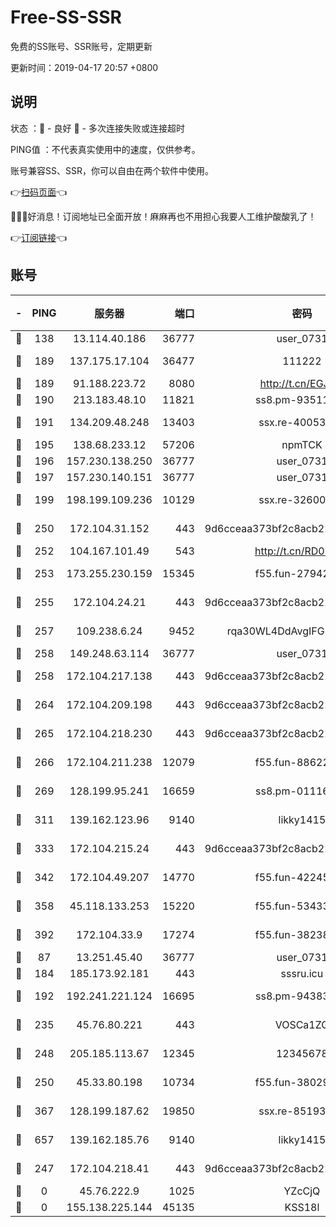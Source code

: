 # Free-SS-SSR

免费的SS账号、SSR账号，定期更新

更新时间：2019-04-17 20:57 +0800

## 说明

状态     ：🙂 - 良好 🙁 - 多次连接失败或连接超时

PING值   ：不代表真实使用中的速度，仅供参考。

账号兼容SS、SSR，你可以自由在两个软件中使用。

👉[扫码页面](https://liesauer.github.io/Free-SS-SSR/)👈

🎉🎉🎉好消息！订阅地址已全面开放！麻麻再也不用担心我要人工维护酸酸乳了！

👉[订阅链接](https://www.liesauer.net/yogurt/subscribe?ACCESS_TOKEN=DAYxR3mMaZAsaqUb)👈

## 账号

|-|PING|服务器|端口|密码|加密方式|区域|
|:----:|:----:|:-----:|-----:|:----:|:----:|:----:|
|🙂|138|13.114.40.186|36777|user_0731|chacha20|JP|
|🙂|189|137.175.17.104|36477|111222|aes-256-cfb|US|
|🙂|189|91.188.223.72|8080|http://t.cn/EGJIyrl|rc4-md5|RU|
|🙂|190|213.183.48.10|11821|ss8.pm-93511134|rc4-md5|RU|
|🙂|191|134.209.48.248|13403|ssx.re-40053227|aes-256-cfb|US|
|🙂|195|138.68.233.12|57206|npmTCK|rc4-md5|US|
|🙂|196|157.230.138.250|36777|user_0731|chacha20|US|
|🙂|197|157.230.140.151|36777|user_0731|chacha20|US|
|🙂|199|198.199.109.236|10129|ssx.re-32600039|aes-256-cfb|US|
|🙂|250|172.104.31.152|443|9d6cceaa373bf2c8acb22e60b6a58be6|aes-256-cfb|US|
|🙂|252|104.167.101.49|543|http://t.cn/RD0D7sx|rc4-md5|CA|
|🙂|253|173.255.230.159|15345|f55.fun-27942756|aes-256-cfb|US|
|🙂|255|172.104.24.21|443|9d6cceaa373bf2c8acb22e60b6a58be6|aes-256-cfb|US|
|🙂|257|109.238.6.24|9452|rqa30WL4DdAvgIFG6Fs3znzTa|aes-256-cfb|FR|
|🙂|258|149.248.63.114|36777|user_0731|chacha20|CA|
|🙂|258|172.104.217.138|443|9d6cceaa373bf2c8acb22e60b6a58be6|aes-256-cfb|US|
|🙂|264|172.104.209.198|443|9d6cceaa373bf2c8acb22e60b6a58be6|aes-256-cfb|US|
|🙂|265|172.104.218.230|443|9d6cceaa373bf2c8acb22e60b6a58be6|aes-256-cfb|US|
|🙂|266|172.104.211.238|12079|f55.fun-88622379|aes-256-cfb|US|
|🙂|269|128.199.95.241|16659|ss8.pm-01116190|aes-256-cfb|SG|
|🙂|311|139.162.123.96|9140|likky1415|aes-256-cfb|JP|
|🙂|333|172.104.215.24|443|9d6cceaa373bf2c8acb22e60b6a58be6|aes-256-cfb|US|
|🙂|342|172.104.49.207|14770|f55.fun-42245858|aes-256-cfb|SG|
|🙂|358|45.118.133.253|15220|f55.fun-53433183|aes-256-cfb|SG|
|🙂|392|172.104.33.9|17274|f55.fun-38238921|aes-256-cfb|SG|
|🙂|87|13.251.45.40|36777|user_0731|chacha20|SG|
|🙂|184|185.173.92.181|443|sssru.icu|rc4-md5|RU|
|🙂|192|192.241.221.124|16695|ss8.pm-94383396|aes-256-cfb|US|
|🙂|235|45.76.80.221|443|VOSCa1ZG|aes-256-cfb|DE|
|🙂|248|205.185.113.67|12345|12345678|aes-256-cfb|US|
|🙂|250|45.33.80.198|10734|f55.fun-38029419|aes-256-cfb|US|
|🙂|367|128.199.187.62|19850|ssx.re-85193489|aes-256-cfb|SG|
|🙂|657|139.162.185.76|9140|likky1415|aes-256-cfb|DE|
|🙁|247|172.104.218.41|443|9d6cceaa373bf2c8acb22e60b6a58be6|aes-256-cfb|US|
|🙁|0|45.76.222.9|1025|YZcCjQ|rc4-md5|JP|
|🙁|0|155.138.225.144|45135|KSS18l|rc4-md5|US|
